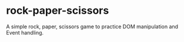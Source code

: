 # rock-paper-scissors

A simple rock, paper, scissors game to practice DOM manipulation and Event handling.